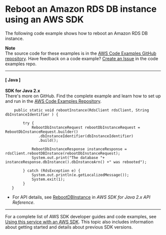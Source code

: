 # Reboot an Amazon RDS DB instance using an AWS SDK<a name="example_rds_RebootDBInstance_section"></a>

The following code example shows how to reboot an Amazon RDS DB instance\.

**Note**  
The source code for these examples is in the [AWS Code Examples GitHub repository](https://github.com/awsdocs/aws-doc-sdk-examples)\. Have feedback on a code example? [Create an Issue](https://github.com/awsdocs/aws-doc-sdk-examples/issues/new/choose) in the code examples repo\. 

------
#### [ Java ]

**SDK for Java 2\.x**  
 There's more on GitHub\. Find the complete example and learn how to set up and run in the [AWS Code Examples Repository](https://github.com/awsdocs/aws-doc-sdk-examples/tree/main/javav2/example_code/rds#readme)\. 
  

```
    public static void rebootInstance(RdsClient rdsClient, String dbInstanceIdentifier ) {

        try {
            RebootDbInstanceRequest rebootDbInstanceRequest = RebootDbInstanceRequest.builder()
               .dbInstanceIdentifier(dbInstanceIdentifier)
               .build();

            RebootDbInstanceResponse instanceResponse = rdsClient.rebootDBInstance(rebootDbInstanceRequest);
            System.out.print("The database "+ instanceResponse.dbInstance().dbInstanceArn() +" was rebooted");

        } catch (RdsException e) {
            System.out.println(e.getLocalizedMessage());
            System.exit(1);
        }
   }
```
+  For API details, see [RebootDBInstance](https://docs.aws.amazon.com/goto/SdkForJavaV2/rds-2014-10-31/RebootDBInstance) in *AWS SDK for Java 2\.x API Reference*\. 

------

For a complete list of AWS SDK developer guides and code examples, see [Using this service with an AWS SDK](CHAP_Tutorials.md#sdk-general-information-section)\. This topic also includes information about getting started and details about previous SDK versions\.